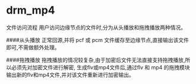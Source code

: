 # drm_mp4
文件访问流程 用户访问边缘节点的文件时,分为从头播放和拖拽播放两种情况。

####从头播放
    正常回源,并将 pcf 或 pcm 文件缓存至边缘节点,直接输出该文件即可,不需做额外处理。 

####拖拽播放
    拖拽播放的情况较复杂,由于加密后文件无法直接支持拖拽播放,所以必须先对加密文件进行解密,
    生成flv或mp4文件后,通过flv 和 mp4 的拖拽模块输出新的flv和mp4文件,并对该文件重新进行加密输出。

